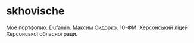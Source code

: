 # skhovische
Моё портфолио. Dufamin. Максим Сидорко. 10-ФМ. Херсонський ліцей Херсонської обласної ради.
